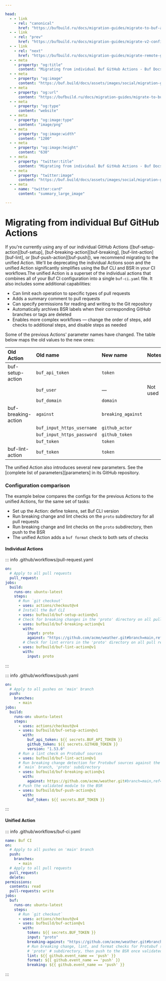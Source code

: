 ```yaml
---

head:
  - - link
    - rel: "canonical"
      href: "https://bufbuild.ru/docs/migration-guides/migrate-to-buf-action/"
  - - link
    - rel: "prev"
      href: "https://bufbuild.ru/docs/migration-guides/migrate-v2-config-files/"
  - - link
    - rel: "next"
      href: "https://bufbuild.ru/docs/migration-guides/migrate-remote-generation-alpha/"
  - - meta
    - property: "og:title"
      content: "Migrating from individual Buf GitHub Actions - Buf Docs"
  - - meta
    - property: "og:image"
      content: "https://buf.build/docs/assets/images/social/migration-guides/migrate-to-buf-action.png"
  - - meta
    - property: "og:url"
      content: "https://bufbuild.ru/docs/migration-guides/migrate-to-buf-action/"
  - - meta
    - property: "og:type"
      content: "website"
  - - meta
    - property: "og:image:type"
      content: "image/png"
  - - meta
    - property: "og:image:width"
      content: "1200"
  - - meta
    - property: "og:image:height"
      content: "630"
  - - meta
    - property: "twitter:title"
      content: "Migrating from individual Buf GitHub Actions - Buf Docs"
  - - meta
    - property: "twitter:image"
      content: "https://buf.build/docs/assets/images/social/migration-guides/migrate-to-buf-action.png"
  - - meta
    - name: "twitter:card"
      content: "summary_large_image"

---
```


# Migrating from individual Buf GitHub Actions

If you're currently using any of our individual GitHub Actions (\[buf-setup-action\]\[buf-setup\], \[buf-breaking-action\]\[buf-breaking\], \[buf-lint-action\]\[buf-lint\], or \[buf-push-action\]\[buf-push\]), we recommend migrating to the unified Action. We'll be deprecating the individual Actions soon and the unified Action significantly simplifies using the Buf CLI and BSR in your CI workflows.The unified Action is a superset of the individual actions that combines all of your Buf CI configuration into a single `buf-ci.yaml` file. It also includes some additional capabilities:

- Can limit each operation to specific types of pull requests
- Adds a summary comment to pull requests
- Can specify permissions for reading and writing to the Git repository
- Automatically archives BSR labels when their corresponding GitHub branches or tags are deleted
- Enables more complex workflows — change the order of steps, add checks to additional steps, and disable steps as needed

Some of the previous Actions' parameter names have changed. The table below maps the old values to the new ones:

| Old Action          | Old name                   | New name           | Notes    |
| :------------------ | :------------------------- | :----------------- | :------- |
| buf-setup-action    | `buf_api_token`            | `token`            |          |
|                     | `buf_user`                 | —                  | Not used |
|                     | `buf_domain`               | `domain`           |          |
| buf-breaking-action | `against`                  | `breaking_against` |          |
|                     | `buf_input_https_username` | `github_actor`     |          |
|                     | `buf_input_https_password` | `github_token`     |          |
|                     | `buf_token`                | `token`            |          |
| buf-lint-action     | `buf_token`                | `token`            |          |

The unified Action also introduces several new parameters. See the \[complete list of parameters\]\[parameters\] in its GitHub repository.

### Configuration comparison

The example below compares the configs for the previous Actions to the unified Actions, for the same set of tasks:

- Set up the Action: define tokens, set Buf CLI version
- Run breaking change and lint checks on the `proto` subdirectory for all pull requests
- Run breaking change and lint checks on the `proto` subdirectory, then push to the BSR
- The unified Action adds a `buf format` check to both sets of checks

#### Individual Actions

::: info .github/workflows/pull-request.yaml

```yaml
on:
  # Apply to all pull requests
  pull_request:
jobs:
  build:
    runs-on: ubuntu-latest
    steps:
      # Run `git checkout`
      - uses: actions/checkout@v4
      # Install the Buf CLI
      - uses: bufbuild/buf-setup-action@v1
      # Check for breaking changes in the 'proto' directory on all pull requests
      - uses: bufbuild/buf-breaking-action@v1
        with:
          input: proto
          against: "https://github.com/acme/weather.git#branch=main,ref=HEAD~1,subdir=proto"
        # Check for lint errors in the 'proto' directory on all pull requests
      - uses: bufbuild/buf-lint-action@v1
        with:
          input: proto
```

:::

::: info .github/workflows/push.yaml

```yaml
on:
  # Apply to all pushes on 'main' branch
  push:
    branches:
      - main
jobs:
  build:
    runs-on: ubuntu-latest
    steps:
      - uses: actions/checkout@v4
      - uses: bufbuild/buf-setup-action@v1
        with:
          buf_api_token: ${{ secrets.BUF_API_TOKEN }}
          github_token: ${{ secrets.GITHUB_TOKEN }}
          version: "1.53.0"
      # Run a lint check on Protobuf sources
      - uses: bufbuild/buf-lint-action@v1
      # Run breaking change detection for Protobuf sources against the current
      # `main` branch, 'proto' subdirectory
      - uses: bufbuild/buf-breaking-action@v1
        with:
          against: https://github.com/acme/weather.git#branch=main,ref=HEAD~1,subdir=proto
      # Push the validated module to the BSR
      - uses: bufbuild/buf-push-action@v1
        with:
          buf_token: ${{ secrets.BUF_TOKEN }}
```

:::

#### Unified Action

::: info .github/workflows/buf-ci.yaml

```yaml
name: Buf CI
on:
  # Apply to all pushes on 'main' branch
  push:
    branches:
      - main
  # Apply to all pull requests
  pull_request:
  delete:
permissions:
  contents: read
  pull-requests: write
jobs:
  buf:
    runs-on: ubuntu-latest
    steps:
      # Run `git checkout`
      - uses: actions/checkout@v4
      - uses: bufbuild/buf-action@v1
        with:
          token: ${{ secrets.BUF_TOKEN }}
          input: "proto"
          breaking-against: "https://github.com/acme/weather.git#branch=main,ref=HEAD~1,subdir=proto"
          # Run breaking change, lint, and format checks for Protobuf sources against all branches,
          # 'proto' # subdirectory, then push to the BSR once validated
          lint: ${{ github.event_name == 'push' }}
          format: ${{ github.event_name == 'push' }}
          breaking: ${{ github.event_name == 'push' }}
```

:::
